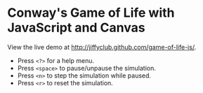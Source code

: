 Conway's Game of Life with JavaScript and Canvas
================================================

View the live demo at http://jiffyclub.github.com/game-of-life-js/.

* Press `<?>` for a help menu.
* Press `<space>` to pause/unpause the simulation.
* Press `<n>` to step the simulation while paused.
* Press `<r>` to reset the simulation.
